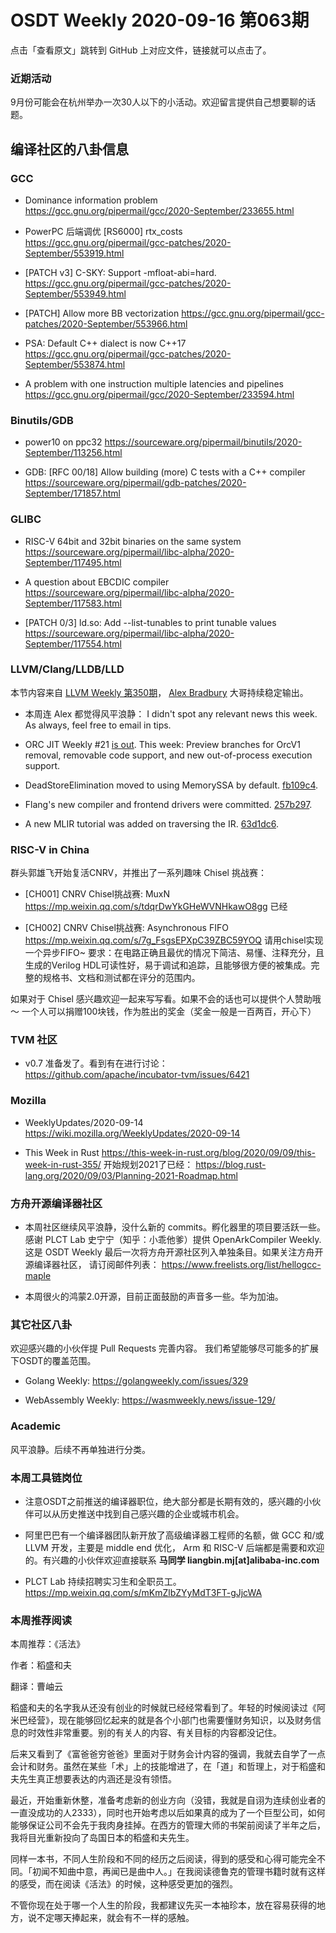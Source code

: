 # OSDT Weekly 2020-09-16 第063期

点击「查看原文」跳转到 GitHub 上对应文件，链接就可以点击了。

### 近期活动

9月份可能会在杭州举办一次30人以下的小活动。欢迎留言提供自己想要聊的话题。

## 编译社区的八卦信息

### GCC

- Dominance information problem
  https://gcc.gnu.org/pipermail/gcc/2020-September/233655.html

- PowerPC 后端调优 [RS6000] rtx_costs
  https://gcc.gnu.org/pipermail/gcc-patches/2020-September/553919.html

- [PATCH v3] C-SKY: Support -mfloat-abi=hard.
  https://gcc.gnu.org/pipermail/gcc-patches/2020-September/553949.html

- [PATCH] Allow more BB vectorization
  https://gcc.gnu.org/pipermail/gcc-patches/2020-September/553966.html

- PSA: Default C++ dialect is now C++17
  https://gcc.gnu.org/pipermail/gcc-patches/2020-September/553874.html

- A problem with one instruction multiple latencies and pipelines
  https://gcc.gnu.org/pipermail/gcc/2020-September/233594.html

### Binutils/GDB

- power10 on ppc32
  https://sourceware.org/pipermail/binutils/2020-September/113256.html

- GDB: [RFC 00/18] Allow building (more) C tests with a C++ compiler
  https://sourceware.org/pipermail/gdb-patches/2020-September/171857.html

### GLIBC

- RISC-V 64bit and 32bit binaries on the same system
  https://sourceware.org/pipermail/libc-alpha/2020-September/117495.html

- A question about EBCDIC compiler
  https://sourceware.org/pipermail/libc-alpha/2020-September/117583.html

- [PATCH 0/3] ld.so: Add --list-tunables to print tunable values
  https://sourceware.org/pipermail/libc-alpha/2020-September/117554.html

### LLVM/Clang/LLDB/LLD

本节内容来自 [LLVM Weekly 第350期](http://llvmweekly.org/issue/350)，
[Alex Bradbury](https://www.linkedin.com/in/alex-bradbury/) 大哥持续稳定输出。

* 本周连 Alex 都觉得风平浪静：
  I didn't spot any relevant news this week. As always, feel free to email in tips.
* ORC JIT Weekly #21 [is out](http://lists.llvm.org/pipermail/llvm-dev/2020-September/145070.html).
  This week: Preview branches for OrcV1 removal, removable code support, and new out-of-process execution support.

* DeadStoreElimination moved to using MemorySSA by default.
  [fb109c4](https://reviews.llvm.org/rGfb109c42d91).

* Flang's new compiler and frontend drivers were committed.
  [257b297](https://reviews.llvm.org/rG257b29715bb).

* A new MLIR tutorial was added on traversing the IR.
  [63d1dc6](https://reviews.llvm.org/rG63d1dc66658).

### RISC-V in China

群头郭雄飞开始复活CNRV，并推出了一系列趣味 Chisel 挑战赛：

- [CH001] CNRV Chisel挑战赛: MuxN
  https://mp.weixin.qq.com/s/tdqrDwYkGHeWVNHkawO8gg
  已经

- [CH002] CNRV Chisel挑战赛: Asynchronous FIFO
  https://mp.weixin.qq.com/s/7g_FsgsEPXpC39ZBC59YOQ
  请用chisel实现一个异步FIFO~
  要求：在电路正确且最优的情况下简洁、易懂、注释充分，且生成的Verilog HDL可读性好，易于调试和追踪，且能够很方便的被集成。完整的规格书、文档和测试都在评分的范围内。

如果对于 Chisel 感兴趣欢迎一起来写写看。如果不会的话也可以提供个人赞助哦～ 一个人可以捐赠100块钱，作为胜出的奖金（奖金一般是一百两百，开心下）

### TVM 社区

- v0.7 准备发了。看到有在进行讨论：
  https://github.com/apache/incubator-tvm/issues/6421

### Mozilla

- WeeklyUpdates/2020-09-14
  https://wiki.mozilla.org/WeeklyUpdates/2020-09-14

- This Week in Rust
  https://this-week-in-rust.org/blog/2020/09/09/this-week-in-rust-355/
  开始规划2021了已经：
  https://blog.rust-lang.org/2020/09/03/Planning-2021-Roadmap.html

### 方舟开源编译器社区

- 本周社区继续风平浪静，没什么新的 commits。孵化器里的项目要活跃一些。
  感谢 PLCT Lab 史宁宁（知乎：小乖他爹）提供 OpenArkCompiler Weekly.
  这是 OSDT Weekly 最后一次将方舟开源社区列入单独条目。如果关注方舟开源编译器社区，
  请订阅邮件列表：
  https://www.freelists.org/list/hellogcc-maple

- 本周很火的鸿蒙2.0开源，目前正面鼓励的声音多一些。华为加油。

### 其它社区八卦

欢迎感兴趣的小伙伴提 Pull Requests 完善内容。
我们希望能够尽可能多的扩展下OSDT的覆盖范围。

- Golang Weekly:
  https://golangweekly.com/issues/329

- WebAssembly Weekly:
  https://wasmweekly.news/issue-129/

### Academic

风平浪静。后续不再单独进行分类。

### 本周工具链岗位

- 注意OSDT之前推送的编译器职位，绝大部分都是长期有效的，感兴趣的小伙伴可以从历史推送中找到自己感兴趣的企业或城市机会。

- 阿里巴巴有一个编译器团队新开放了高级编译器工程师的名额，做 GCC 和/或 LLVM 开发，主要是 middle end 优化， Arm 和 RISC-V 后端都是需要和欢迎的。有兴趣的小伙伴欢迎直接联系
  **马同学 liangbin.mj[at]alibaba-inc.com**

- PLCT Lab 持续招聘实习生和全职员工。
  https://mp.weixin.qq.com/s/mKmZlbZYyMdT3FT-gJjcWA

### 本周推荐阅读

本周推荐：《活法》

作者：稻盛和夫

翻译：曹岫云

稻盛和夫的名字我从还没有创业的时候就已经经常看到了。年轻的时候阅读过《阿米巴经营》，现在能够回忆起来的就是各个小部门也需要懂财务知识，以及财务信息的时效性非常重要。别的有关人的内容、有关目标的内容都没记住。

后来又看到了《富爸爸穷爸爸》里面对于财务会计内容的强调，我就去自学了一点会计和财务。虽然在某些「术」上的技能增进了，在「道」和哲理上，对于稻盛和夫先生真正想要表达的内涵还是没有领悟。

最近，开始重新休整，准备考虑新的创业方向（没错，我就是自诩为连续创业者的一直没成功的人2333），同时也开始考虑以后如果真的成为了一个巨型公司，如何能够保证公司不会先于我肉身挂掉。在西方的管理大师的书架前阅读了半年之后，我将目光重新投向了岛国日本的稻盛和夫先生。

同样一本书，不同人生阶段和不同的经历之后阅读，得到的感受和心得可能完全不同。「初闻不知曲中意，再闻已是曲中人。」在我阅读德鲁克的管理书籍时就有这样的感受，而在阅读《活法》的时候，这种感受更加的强烈。

不管你现在处于哪一个人生的阶段，我都建议先买一本袖珍本，放在容易获得的地方，说不定哪天捧起来，就会有不一样的感触。
